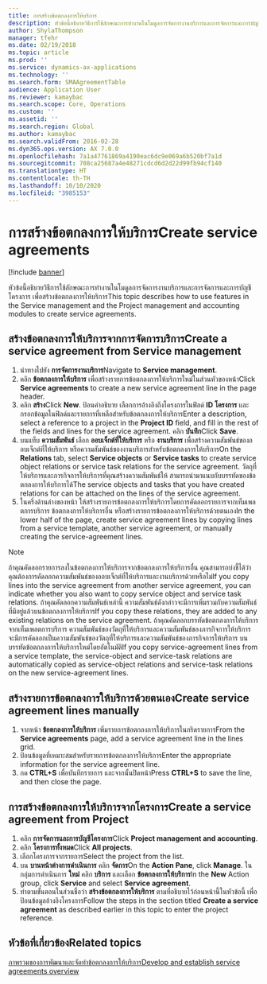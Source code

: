 ```yaml
---
title: การสร้างข้อตกลงการให้บริการ
description: หัวข้อนี้อธิบายวิธีการใช้ลักษณะการทำงานในโมดูลการจัดการงานบริการและการจัดการและการบัญชีโครงการ เพื่อสร้างข้อตกลงการให้บริการ
author: ShylaThompson
manager: tfehr
ms.date: 02/19/2018
ms.topic: article
ms.prod: ''
ms.service: dynamics-ax-applications
ms.technology: ''
ms.search.form: SMAAgreementTable
audience: Application User
ms.reviewer: kamaybac
ms.search.scope: Core, Operations
ms.custom: ''
ms.assetid: ''
ms.search.region: Global
ms.author: kamaybac
ms.search.validFrom: 2016-02-28
ms.dyn365.ops.version: AX 7.0.0
ms.openlocfilehash: 7a1a47761869a4190eac6dc9e069a6b520bf7a1d
ms.sourcegitcommit: 708ca25687a4e48271cdcd6d2d22d99fb94cf140
ms.translationtype: HT
ms.contentlocale: th-TH
ms.lasthandoff: 10/10/2020
ms.locfileid: "3985153"
---
```

# <a name="create-service-agreements"></a><span data-ttu-id="cf0df-103">การสร้างข้อตกลงการให้บริการ</span><span class="sxs-lookup"><span data-stu-id="cf0df-103">Create service agreements</span></span>

[!include [banner](../includes/banner.md)]

<span data-ttu-id="cf0df-104">หัวข้อนี้อธิบายวิธีการใช้ลักษณะการทำงานในโมดูลการจัดการงานบริการและการจัดการและการบัญชีโครงการ เพื่อสร้างข้อตกลงการให้บริการ</span><span class="sxs-lookup"><span data-stu-id="cf0df-104">This topic describes how to use features in the Service management and the Project management and accounting modules to create service agreements.</span></span>

## <a name="create-a-service-agreement-from-service-management"></a><span data-ttu-id="cf0df-105">สร้างข้อตกลงการให้บริการจากการจัดการบริการ</span><span class="sxs-lookup"><span data-stu-id="cf0df-105">Create a service agreement from Service management</span></span>

1. <span data-ttu-id="cf0df-106">นำทางไปยัง **การจัดการงานบริการ**</span><span class="sxs-lookup"><span data-stu-id="cf0df-106">Navigate to **Service management**.</span></span>
2. <span data-ttu-id="cf0df-107">คลิก **ข้อตกลงการให้บริการ** เพื่อสร้างรายการข้อตกลงการให้บริการใหม่ในส่วนหัวของหน้า</span><span class="sxs-lookup"><span data-stu-id="cf0df-107">Click **Service agreements** to create a new service agreement line in the page header.</span></span> 
3. <span data-ttu-id="cf0df-108">คลิก **สร้าง**</span><span class="sxs-lookup"><span data-stu-id="cf0df-108">Click **New**.</span></span> <span data-ttu-id="cf0df-109">ป้อนคำอธิบาย เลือกการอ้างอิงถึงโครงการในฟิลด์ **ID โครงการ** และกรอกข้อมูลในฟิลด์และรายการที่เหลือสำหรับข้อตกลงการให้บริการ</span><span class="sxs-lookup"><span data-stu-id="cf0df-109">Enter a description, select a reference to a project in the **Project ID** field, and fill in the rest of the fields and lines for the service agreement.</span></span> <span data-ttu-id="cf0df-110">คลิก **บันทึก**</span><span class="sxs-lookup"><span data-stu-id="cf0df-110">Click **Save**.</span></span>
4. <span data-ttu-id="cf0df-111">บนแท็บ **ความสัมพันธ์** เลือก **ออบเจ็กต์ที่ให้บริการ** หรือ **งานบริการ** เพื่อสร้างความสัมพันธ์ของออบเจ็กต์ที่ให้บริการ หรือความสัมพันธ์ของงานบริการสำหรับข้อตกลงการให้บริการ</span><span class="sxs-lookup"><span data-stu-id="cf0df-111">On the **Relations** tab, select **Service objects** or **Service tasks** to create service object relations or service task relations for the service agreement.</span></span> <span data-ttu-id="cf0df-112">วัตถุที่ให้บริการและภารกิจการให้บริการที่คุณสร้างความสัมพันธ์ให้ สามารถนำมาแนบกับบรรทัดของข้อตกลงการให้บริการได้</span><span class="sxs-lookup"><span data-stu-id="cf0df-112">The service objects and tasks that you have created relations for can be attached on the lines of the service agreement.</span></span>
5. <span data-ttu-id="cf0df-113">ในครึ่งด้านล่างของหน้า ให้สร้างรายการข้อตกลงการให้บริการโดยการคัดลอกรายการจากเท็มเพลตการบริการ ข้อตกลงการให้บริการอื่น หรือสร้างรายการข้อตกลงการให้บริการด้วยตนเอง</span><span class="sxs-lookup"><span data-stu-id="cf0df-113">In the lower half of the page, create service agreement lines by copying lines from a service template, another service agreement, or manually creating the service-agreement lines.</span></span>

> [!NOTE]
> <span data-ttu-id="cf0df-114">ถ้าคุณคัดลอกรายการลงในข้อตกลงการให้บริการจากข้อตกลงการให้บริการอื่น คุณสามารถบ่งชี้ได้ว่าคุณต้องการคัดลอกความสัมพันธ์ของออบเจ็กต์ที่ให้บริการและงานบริการด้วยหรือไม่</span><span class="sxs-lookup"><span data-stu-id="cf0df-114">If you copy lines into the service agreement from another service agreement, you can indicate whether you also want to copy service object and service task relations.</span></span> <span data-ttu-id="cf0df-115">ถ้าคุณคัดลอกความสัมพันธ์เหล่านี้ ความสัมพันธ์ดังกล่าวจะมีการเพิ่มรวมกับความสัมพันธ์ที่มีอยู่แล้วบนข้อตกลงการให้บริการ</span><span class="sxs-lookup"><span data-stu-id="cf0df-115">If you copy these relations, they are added to any existing relations on the service agreement.</span></span> <span data-ttu-id="cf0df-116">ถ้าคุณคัดลอกบรรทัดข้อตกลงการให้บริการจากเท็มเพลตการบริการ ความสัมพันธ์ของวัตถุที่ให้บริการและความสัมพันธ์ของภารกิจการให้บริการ จะมีการคัดลอกเป็นความสัมพันธ์ของวัตถุที่ให้บริการและความสัมพันธ์ของภารกิจการให้บริการ บนบรรทัดข้อตกลงการให้บริการใหม่โดยอัตโนมัติ</span><span class="sxs-lookup"><span data-stu-id="cf0df-116">If you copy service-agreement lines from a service template, the service-object and service-task relations are automatically copied as service-object relations and service-task relations on the new service-agreement lines.</span></span>

## <a name="create-service-agreement-lines-manually"></a><span data-ttu-id="cf0df-117">สร้างรายการข้อตกลงการให้บริการด้วยตนเอง</span><span class="sxs-lookup"><span data-stu-id="cf0df-117">Create service agreement lines manually</span></span>

1. <span data-ttu-id="cf0df-118">จากหน้า **ข้อตกลงการให้บริการ** เพิ่มรายการข้อตกลงการให้บริการในกริดรายการ</span><span class="sxs-lookup"><span data-stu-id="cf0df-118">From the **Service agreements** page, add a service agreement line in the lines grid.</span></span> 
2. <span data-ttu-id="cf0df-119">ป้อนข้อมูลที่เหมาะสมสำหรับรายการข้อตกลงการให้บริการ</span><span class="sxs-lookup"><span data-stu-id="cf0df-119">Enter the appropriate information for the service agreement line.</span></span> 
3. <span data-ttu-id="cf0df-120">กด **CTRL+S** เพื่อบันทึกรายการ และจากนั้นปิดหน้า</span><span class="sxs-lookup"><span data-stu-id="cf0df-120">Press **CTRL+S** to save the line, and then close the page.</span></span>

## <a name="create-a-service-agreement-from-project"></a><span data-ttu-id="cf0df-121">การสร้างข้อตกลงการให้บริการจากโครงการ</span><span class="sxs-lookup"><span data-stu-id="cf0df-121">Create a service agreement from Project</span></span>

1. <span data-ttu-id="cf0df-122">คลิก **การจัดการและการบัญชีโครงการ**</span><span class="sxs-lookup"><span data-stu-id="cf0df-122">Click **Project management and accounting**.</span></span>
2. <span data-ttu-id="cf0df-123">คลิก **โครงการทั้งหมด**</span><span class="sxs-lookup"><span data-stu-id="cf0df-123">Click **All projects**.</span></span>
3. <span data-ttu-id="cf0df-124">เลือกโครงการจากรายการ</span><span class="sxs-lookup"><span data-stu-id="cf0df-124">Select the project from the list.</span></span>
4. <span data-ttu-id="cf0df-125">บน **บานหน้าต่างการดำเนินการ** คลิก **จัดการ**</span><span class="sxs-lookup"><span data-stu-id="cf0df-125">On the **Action Pane**, click **Manage**.</span></span> <span data-ttu-id="cf0df-126">ในกลุ่มการดำเนินการ **ใหม่** คลิก **บริการ** และเลือก **ข้อตกลงการให้บริการ**</span><span class="sxs-lookup"><span data-stu-id="cf0df-126">In the **New** Action group, click **Service** and select **Service agreement**.</span></span>
5. <span data-ttu-id="cf0df-127">ทำตามขั้นตอนในส่วนชื่อว่า **สร้างข้อตกลงการให้บริการ** ตามที่อธิบายไว้ก่อนหน้านี้ในหัวข้อนี้ เพื่อป้อนข้อมูลอ้างอิงโครงการ</span><span class="sxs-lookup"><span data-stu-id="cf0df-127">Follow the steps in the section titled **Create a service agreement** as described earlier in this topic to enter the project reference.</span></span>


## <a name="related-topics"></a><span data-ttu-id="cf0df-128">หัวข้อที่เกี่ยวข้อง</span><span class="sxs-lookup"><span data-stu-id="cf0df-128">Related topics</span></span>

[<span data-ttu-id="cf0df-129">ภาพรวมของการพัฒนาและจัดทำข้อตกลงการให้บริการ</span><span class="sxs-lookup"><span data-stu-id="cf0df-129">Develop and establish service agreements overview</span></span>](service-agreements.md)


